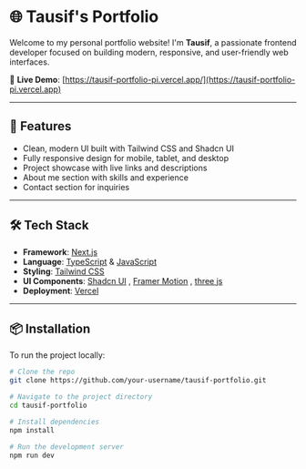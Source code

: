 # 🌐 Tausif's Portfolio

Welcome to my personal portfolio website! I'm **Tausif**, a passionate frontend developer focused on building modern, responsive, and user-friendly web interfaces.

🔗 **Live Demo**: [https://tausif-portfolio-pi.vercel.app/](https://tausif-portfolio-pi.vercel.app)

---

## 🚀 Features

- Clean, modern UI built with Tailwind CSS and Shadcn UI
- Fully responsive design for mobile, tablet, and desktop
- Project showcase with live links and descriptions
- About me section with skills and experience
- Contact section for inquiries

---

## 🛠️ Tech Stack

- **Framework**: [Next.js](https://nextjs.org)
- **Language**: [TypeScript]() & [JavaScript]()
- **Styling**: [Tailwind CSS](https://tailwindcss.com)
- **UI Components**: [Shadcn UI](https://ui.shadcn.com) , [Framer Motion](https://motion.dev) , [three js](https://threejs.org)
- **Deployment**: [Vercel](https://vercel.com)

---

## 📦 Installation

To run the project locally:

```bash
# Clone the repo
git clone https://github.com/your-username/tausif-portfolio.git

# Navigate to the project directory
cd tausif-portfolio

# Install dependencies
npm install

# Run the development server
npm run dev
